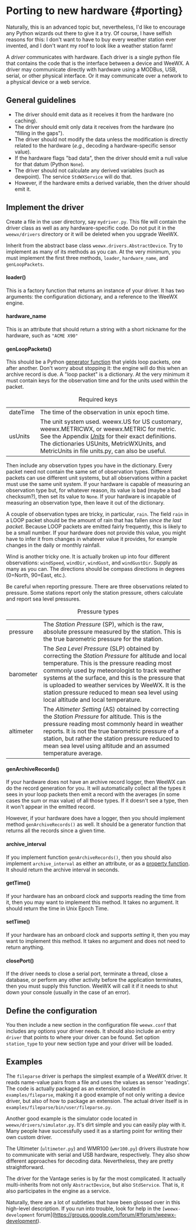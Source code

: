 # Porting to new hardware {#porting}

Naturally, this is an advanced topic but, nevertheless, I'd like to
encourage any Python wizards out there to give it a try. Of course, I
have selfish reasons for this: I don't want to have to buy every
weather station ever invented, and I don't want my roof to look like a
weather station farm!

A *driver* communicates with hardware. Each driver is a single python
file that contains the code that is the interface between a device and
WeeWX. A driver may communicate directly with hardware using a MODBus,
USB, serial, or other physical interface. Or it may communicate over a
network to a physical device or a web service.

## General guidelines

-   The driver should emit data as it receives it from the hardware (no
    caching).
-   The driver should emit only data it receives from the hardware (no
    "filling in the gaps").
-   The driver should not modify the data unless the modification is
    directly related to the hardware (*e.g.*, decoding a
    hardware-specific sensor value).
-   If the hardware flags "bad data", then the driver should emit a
    null value for that datum (Python `None`).
-   The driver should not calculate any derived variables (such as
    dewpoint). The service `StdWXService` will do that.
-   However, if the hardware emits a derived variable, then the driver
    should emit it.

## Implement the driver

Create a file in the user directory, say `mydriver.py`. This file
will contain the driver class as well as any hardware-specific code. Do
not put it in the `weewx/drivers` directory or it will be deleted
when you upgrade WeeWX.

Inherit from the abstract base class
`weewx.drivers.AbstractDevice`. Try to implement as many of its
methods as you can. At the very minimum, you must implement the first
three methods, `loader`, `hardware_name`, and
`genLoopPackets`.

#### loader()

This is a factory function that returns an instance of your driver. It
has two arguments: the configuration dictionary, and a reference to the
WeeWX engine.

#### hardware_name

This is an attribute that should return a string with a short nickname for the hardware, such as
`"ACME X90"`

#### genLoopPackets()

This should be a Python [generator
function](https://wiki.python.org/moin/Generators) that yields loop
packets, one after another. Don't worry about stopping it: the engine
will do this when an archive record is due. A "loop packet" is a
dictionary. At the very minimum it must contain keys for the observation
time and for the units used within the packet.

<table class="indent">
    <caption>Required keys</caption>
    <tbody>
    <tr>
        <td class="code first_col">dateTime</td>
        <td>The time of the observation in unix epoch time.</td>
    </tr>
    <tr>
        <td class="code first_col">usUnits</td>
        <td>
            The unit system used. <span class="code">weewx.US</span> for US customary, <span
            class="code">weewx.METRICWX</span>, or <span class="code">weewx.METRIC</span> for metric. See the
            Appendix <a href="../appendix/#units"><em>Units</em></a> for their exact definitions. The dictionaries <span
            class="code">USUnits</span>, <span class="code">MetricWXUnits</span>, and <span
            class="code">MetricUnits</span> in file <span class="code">units.py</span>, can also be useful.
        </td>
    </tr>
    </tbody>
</table>

Then include any observation types you have in the dictionary. Every
packet need not contain the same set of observation types. Different
packets can use different unit systems, but all observations within a
packet must use the same unit system. If your hardware is capable of
measuring an observation type but, for whatever reason, its value is bad
(maybe a bad checksum?), then set its value to `None`. If your
hardware is incapable of measuring an observation type, then leave it
out of the dictionary.

A couple of observation types are tricky, in particular, `rain`.
The field `rain` in a LOOP packet should be the amount of rain
that has fallen *since the last packet*. Because LOOP packets are
emitted fairly frequently, this is likely to be a small number. If your
hardware does not provide this value, you might have to infer it from
changes in whatever value it provides, for example changes in the daily
or monthly rainfall.

Wind is another tricky one. It is actually broken up into four different
observations: `windSpeed`, `windDir`, `windGust`,
and `windGustDir`. Supply as many as you can. The directions
should be compass directions in degrees (0=North, 90=East, etc.).

Be careful when reporting pressure. There are three observations related
to pressure. Some stations report only the station pressure, others
calculate and report sea level pressures.

<table class="indent">
    <caption>Pressure types</caption>
    <tbody>
    <tr>
        <td class="code first_col">pressure</td>
        <td>The <em>Station Pressure</em> (SP), which is the raw, absolute pressure measured by the station.
            This is the true barometric pressure for the station.
        </td>
    </tr>
    <tr>
        <td class="code first_col">barometer</td>
        <td>The <em>Sea Level Pressure</em> (SLP) obtained by correcting the <em>Station Pressure</em> for
            altitude and local temperature. This is the pressure reading most commonly used by meteorologist to
            track weather systems at the surface, and this is the pressure that is uploaded to weather services
            by WeeWX. It is the station pressure reduced to mean sea level using local altitude and local
            temperature.
        </td>
    </tr>
    <tr>
        <td class="code first_col">altimeter</td>
        <td>The <em>Altimeter Setting</em> (AS) obtained by correcting the <em>Station Pressure</em> for
            altitude. This is the pressure reading most commonly heard in weather reports. It is not the true
            barometric pressure of a station, but rather the station pressure reduced to mean sea level using
            altitude and an assumed temperature average.
        </td>
    </tr>
    </tbody>
</table>

#### genArchiveRecords()

If your hardware does not have an archive record logger, then WeeWX can
do the record generation for you. It will automatically collect all the
types it sees in your loop packets then emit a record with the averages
(in some cases the sum or max value) of all those types. If it doesn't
see a type, then it won't appear in the emitted record.

However, if your hardware does have a logger, then you should implement
method `genArchiveRecords()` as well. It should be a generator
function that returns all the records since a given time.

#### archive_interval

If you implement function `genArchiveRecords()`, then you should
also implement `archive_interval` as either an attribute, or as a
[property
function](https://docs.python.org/3/library/functions.html#property). It
should return the archive interval in seconds.

#### getTime()

If your hardware has an onboard clock and supports reading the time from
it, then you may want to implement this method. It takes no argument. It
should return the time in Unix Epoch Time.

#### setTime()

If your hardware has an onboard clock and supports *setting* it, then
you may want to implement this method. It takes no argument and does not
need to return anything.

#### closePort()

If the driver needs to close a serial port, terminate a thread, close a
database, or perform any other activity before the application
terminates, then you must supply this function. WeeWX will call it if it
needs to shut down your console (usually in the case of an error).

## Define the configuration

You then include a new section in the configuration file
`weewx.conf` that includes any options your driver needs. It
should also include an entry `driver` that points to where your
driver can be found. Set option `station_type` to your new
section type and your driver will be loaded.

## Examples

The `fileparse` driver is perhaps the simplest example of a WeeWX
driver. It reads name-value pairs from a file and uses the values as
sensor 'readings'. The code is actually packaged as an extension,
located in `examples/fileparse`, making it a good example of not
only writing a device driver, but also of how to package an extension.
The actual driver itself is in
`examples/fileparse/bin/user/fileparse.py`.

Another good example is the simulator code located in
`weewx/drivers/simulator.py`. It's dirt simple and you can
easily play with it. Many people have successfully used it as a starting
point for writing their own custom driver.

The Ultimeter (`ultimeter.py`) and WMR100 (`wmr100.py`)
drivers illustrate how to communicate with serial and USB hardware,
respectively. They also show different approaches for decoding data.
Nevertheless, they are pretty straightforward.

The driver for the Vantage series is by far the most complicated. It
actually multi-inherits from not only `AbstractDevice`, but also
`StdService`. That is, it also participates in the engine as a
service.

Naturally, there are a lot of subtleties that have been glossed over in
this high-level description. If you run into trouble, look for help in
the `[weewx-development`
forum](https://groups.google.com/forum/#!forum/weewx-development).
